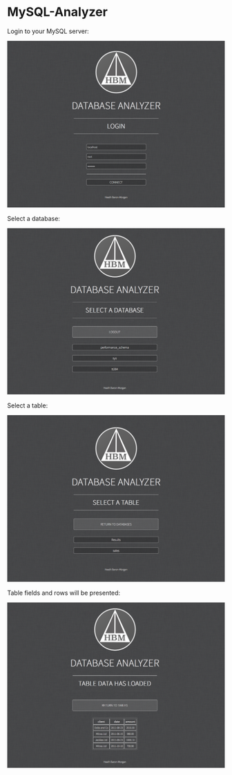 # MySQL-Analyzer

Login to your MySQL server:

![Alt text](/ScreenShots/login.png?raw=true "login")

Select a database:

![Alt text](/ScreenShots/database.png?raw=true "database")

Select a table:

![Alt text](/ScreenShots/table.png?raw=true "table")

Table fields and rows will be presented:

![Alt text](/ScreenShots/data.png?raw=true "data")
